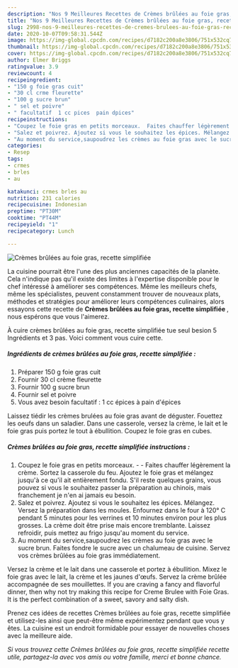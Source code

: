 ```yaml
---
description: "Nos 9 Meilleures Recettes de Crèmes brûlées au foie gras, recette simplifiée"
title: "Nos 9 Meilleures Recettes de Crèmes brûlées au foie gras, recette simplifiée"
slug: 2998-nos-9-meilleures-recettes-de-cremes-brulees-au-foie-gras-recette-simplifiee
date: 2020-10-07T09:58:31.544Z
image: https://img-global.cpcdn.com/recipes/d7182c200a8e3806/751x532cq70/cremes-brulees-au-foie-gras-recette-simplifiee-photo-principale-de-la-recette.jpg
thumbnail: https://img-global.cpcdn.com/recipes/d7182c200a8e3806/751x532cq70/cremes-brulees-au-foie-gras-recette-simplifiee-photo-principale-de-la-recette.jpg
cover: https://img-global.cpcdn.com/recipes/d7182c200a8e3806/751x532cq70/cremes-brulees-au-foie-gras-recette-simplifiee-photo-principale-de-la-recette.jpg
author: Elmer Briggs
ratingvalue: 3.9
reviewcount: 4
recipeingredient:
- "150 g foie gras cuit"
- "30 cl crme fleurette"
- "100 g sucre brun"
- " sel et poivre"
- " facultatif  1 cc pices  pain dpices"
recipeinstructions:
- "Coupez le foie gras en petits morceaux.  Faites chauffer légèrement la crème. Sortez la casserole du feu. Ajoutez le foie gras et mélangez jusqu&#39;à ce qu&#39;il ait entièrement fondu. S&#39;il reste quelques grains, vous pouvez si vous le souhaitez passer la préparation au chinois, mais franchement je n&#39;en ai jamais eu besoin."
- "Salez et poivrez. Ajoutez si vous le souhaitez les épices. Mélangez. Versez la préparation dans les moules. Enfournez dans le four à 120° C pendant 5 minutes pour les verrines et 10 minutes environ pour les plus grosses. La crème doit être prise mais encore tremblante. Laissez refroidir, puis mettez au frigo jusqu&#39;au moment du service."
- "Au moment du service,saupoudrez les crèmes au foie gras avec le sucre brun. Faites fondre le sucre avec un chalumeau de cuisine. Servez vos crèmes brûlées au foie gras immédiatement."
categories:
- Resep
tags:
- crmes
- brles
- au

katakunci: crmes brles au 
nutrition: 231 calories
recipecuisine: Indonesian
preptime: "PT30M"
cooktime: "PT44M"
recipeyield: "1"
recipecategory: Lunch

---
```



![Crèmes brûlées au foie gras, recette simplifiée](https://img-global.cpcdn.com/recipes/d7182c200a8e3806/751x532cq70/cremes-brulees-au-foie-gras-recette-simplifiee-photo-principale-de-la-recette.jpg)

La cuisine pourrait être l'une des plus anciennes capacités de la planète. Cela n'indique pas qu'il existe des limites à l'expertise disponible pour le chef intéressé à améliorer ses compétences. Même les meilleurs chefs, même les spécialistes, peuvent constamment trouver de nouveaux plats, méthodes et stratégies pour améliorer leurs compétences culinaires, alors essayons cette recette de <strong> Crèmes brûlées au foie gras, recette simplifiée </strong>, nous espérons que vous l'aimerez.

<!--inarticleads1-->

À cuire crèmes brûlées au foie gras, recette simplifiée tue seul besion 5 Ingrédients et 3 pas. Voici comment vous cuire cette.

##### Ingrédients de crèmes brûlées au foie gras, recette simplifiée :

1. Préparer 150 g foie gras cuit
1. Fournir 30 cl crème fleurette
1. Fournir 100 g sucre brun
1. Fournir  sel et poivre
1. Vous avez besoin  facultatif : 1 cc épices à pain d&#39;épices


Laissez tiédir les crèmes brulées au foie gras avant de déguster. Fouettez les oeufs dans un saladier. Dans une casserole, versez la crème, le lait et le foie gras puis portez le tout à ébullition. Coupez le foie gras en cubes. 

<!--inarticleads2-->

##### Crèmes brûlées au foie gras, recette simplifiée instructions :

1. Coupez le foie gras en petits morceaux. -  - Faites chauffer légèrement la crème. Sortez la casserole du feu. Ajoutez le foie gras et mélangez jusqu&#39;à ce qu&#39;il ait entièrement fondu. S&#39;il reste quelques grains, vous pouvez si vous le souhaitez passer la préparation au chinois, mais franchement je n&#39;en ai jamais eu besoin.
1. Salez et poivrez. Ajoutez si vous le souhaitez les épices. Mélangez. Versez la préparation dans les moules. Enfournez dans le four à 120° C pendant 5 minutes pour les verrines et 10 minutes environ pour les plus grosses. La crème doit être prise mais encore tremblante. Laissez refroidir, puis mettez au frigo jusqu&#39;au moment du service.
1. Au moment du service,saupoudrez les crèmes au foie gras avec le sucre brun. Faites fondre le sucre avec un chalumeau de cuisine. Servez vos crèmes brûlées au foie gras immédiatement.


Versez la crème et le lait dans une casserole et portez à ébullition. Mixez le foie gras avec le lait, la crème et les jaunes d&#39;œufs. Servez la crème brûlée accompagnée de ses mouillettes. If you are craving a fancy and flavorful dinner, then why not try making this recipe for Creme Brulee with Foie Gras. It is the perfect combination of a sweet, savory and salty dish. 

<!--inarticleads1-->

<p>
Prenez ces idées de recettes Crèmes brûlées au foie gras, recette simplifiée et utilisez-les ainsi que peut-être même expérimentez pendant que vous y êtes. La cuisine est un endroit formidable pour essayer de nouvelles choses avec la meilleure aide.
</p>

<p>
<i>Si vous trouvez cette Crèmes brûlées au foie gras, recette simplifiée recette utile, partagez-la avec vos amis ou votre famille, merci et bonne chance.</i>
</p>
